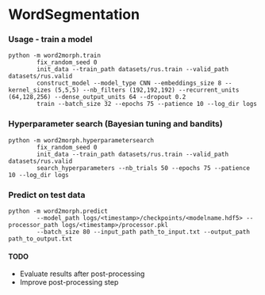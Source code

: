# WordSegmentation

### Usage - train a model
```commandline
python -m word2morph.train
        fix_random_seed 0
        init_data --train_path datasets/rus.train --valid_path datasets/rus.valid
        construct_model --model_type CNN --embeddings_size 8 --kernel_sizes (5,5,5) --nb_filters (192,192,192) --recurrent_units (64,128,256) --dense_output_units 64 --dropout 0.2
        train --batch_size 32 --epochs 75 --patience 10 --log_dir logs
```

### Hyperparameter search (Bayesian tuning and bandits)
```commandline
python -m word2morph.hyperparametersearch
        fix_random_seed 0
        init_data --train_path datasets/rus.train --valid_path datasets/rus.valid
        search_hyperparameters --nb_trials 50 --epochs 75 --patience 10 --log_dir logs
```

### Predict on test data
```commandline
python -m word2morph.predict
        --model_path logs/<timestamp>/checkpoints/<modelname.hdf5> --processor_path logs/<timestamp>/processor.pkl
        --batch_size 80 --input_path path_to_input.txt --output_path path_to_output.txt
```


#### TODO
* Evaluate results after post-processing
* Improve post-processing step
